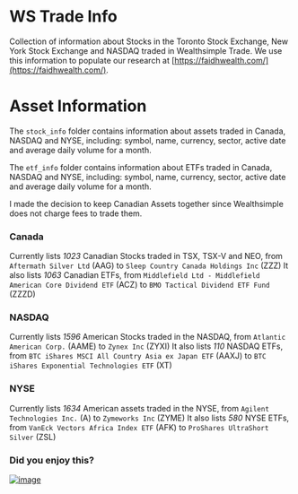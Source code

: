 # WS Trade Info
Collection of information about Stocks in the Toronto Stock Exchange, New York Stock Exchange and NASDAQ traded in Wealthsimple Trade.
We use this information to populate our research at [https://faidhwealth.com/](https://faidhwealth.com/).

# Asset Information
The `stock_info` folder contains information about assets traded in Canada, NASDAQ and NYSE, including: symbol, name, currency, sector, active date and average daily volume for a month.

The `etf_info` folder contains information about ETFs traded in Canada, NASDAQ and NYSE, including: symbol, name, currency, sector, active date and average daily volume for a month.

I made the decision to keep Canadian Assets together since Wealthsimple does not charge fees to trade them.

### Canada
Currently lists *1023* Canadian Stocks traded in TSX, TSX-V and NEO, from `Aftermath Silver Ltd` (AAG) to `Sleep Country Canada Holdings Inc` (ZZZ)
It also lists *1063* Canadian ETFs, from `Middlefield Ltd - Middlefield American Core Dividend ETF` (ACZ) to `BMO Tactical Dividend ETF Fund` (ZZZD)

### NASDAQ
Currently lists *1596* American Stocks traded in the NASDAQ, from `Atlantic American Corp.` (AAME) to `Zynex Inc` (ZYXI)
It also lists *110* NASDAQ ETFs, from `BTC iShares MSCI All Country Asia ex Japan ETF` (AAXJ) to `BTC iShares Exponential Technologies ETF` (XT)

### NYSE
Currently lists *1634* American assets traded in the NYSE, from `Agilent Technologies Inc.` (A) to `Zymeworks Inc` (ZYME)
It also lists *580* NYSE ETFs, from `VanEck Vectors Africa Index ETF` (AFK) to `ProShares UltraShort Silver` (ZSL)

### Did you enjoy this?

[![image](https://user-images.githubusercontent.com/37382997/109364179-71ad5f80-784b-11eb-8fa3-4f02b2e0065e.png)](https://www.buymeacoffee.com/vnasilva)
